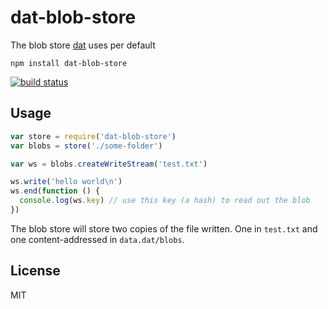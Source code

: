 # dat-blob-store

The blob store [dat](https://github.com/maxogden/dat) uses per default

```
npm install dat-blob-store
```

[![build status](http://img.shields.io/travis/mafintosh/dat-blob-store.svg?style=flat)](http://travis-ci.org/mafintosh/dat-blob-store)

## Usage

``` js
var store = require('dat-blob-store')
var blobs = store('./some-folder')

var ws = blobs.createWriteStream('test.txt')

ws.write('hello world\n')
ws.end(function () {
  console.log(ws.key) // use this key (a hash) to read out the blob
})
```

The blob store will store two copies of the file written. One in `test.txt` and one
content-addressed in `data.dat/blobs`.

## License

MIT
